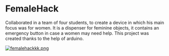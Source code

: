 # FemaleHack
Collaborated in a team of four students, to create a device in which his main focus was for women. It is a dispenser for feminine objects, it contains an emergency button in case a women may need help. This project was created thanks to the help of arduino.

[![femalehackkk.png](https://i.postimg.cc/j5DsvJzf/femalehackkk.png)](https://postimg.cc/XG0SYq1N)
